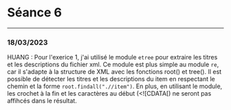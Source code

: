 # Séance 6
***

### 18/03/2023

HUANG : Pour l'exerice 1, j'ai utilisé le module `etree` pour extraire les titres et les descriptions du fichier xml.
		Ce module est plus simple au module `re`, car il s'adapte à la structure de XML avec les fonctions root() et tree(). Il est possible de détecter les titres et les descriptions du item en respectant le chemin et la forme `root.findall(".//item")`.
		En plus, en utilisant le module, les crochet à la fin et les caractères au début (<![CDATA[) ne seront pas affihcés dans le résultat.
		
